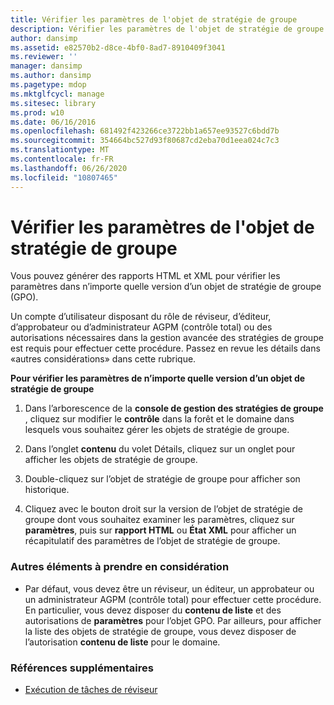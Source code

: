 ```yaml
---
title: Vérifier les paramètres de l'objet de stratégie de groupe
description: Vérifier les paramètres de l'objet de stratégie de groupe
author: dansimp
ms.assetid: e82570b2-d8ce-4bf0-8ad7-8910409f3041
ms.reviewer: ''
manager: dansimp
ms.author: dansimp
ms.pagetype: mdop
ms.mktglfcycl: manage
ms.sitesec: library
ms.prod: w10
ms.date: 06/16/2016
ms.openlocfilehash: 681492f423266ce3722bb1a657ee93527c6bdd7b
ms.sourcegitcommit: 354664bc527d93f80687cd2eba70d1eea024c7c3
ms.translationtype: MT
ms.contentlocale: fr-FR
ms.lasthandoff: 06/26/2020
ms.locfileid: "10807465"
---
```

# Vérifier les paramètres de l'objet de stratégie de groupe


Vous pouvez générer des rapports HTML et XML pour vérifier les paramètres dans n’importe quelle version d’un objet de stratégie de groupe (GPO).

Un compte d’utilisateur disposant du rôle de réviseur, d’éditeur, d’approbateur ou d’administrateur AGPM (contrôle total) ou des autorisations nécessaires dans la gestion avancée des stratégies de groupe est requis pour effectuer cette procédure. Passez en revue les détails dans «autres considérations» dans cette rubrique.

**Pour vérifier les paramètres de n’importe quelle version d’un objet de stratégie de groupe**

1.  Dans l’arborescence de la **console de gestion des stratégies de groupe** , cliquez sur modifier le **contrôle** dans la forêt et le domaine dans lesquels vous souhaitez gérer les objets de stratégie de groupe.

2.  Dans l’onglet **contenu** du volet Détails, cliquez sur un onglet pour afficher les objets de stratégie de groupe.

3.  Double-cliquez sur l’objet de stratégie de groupe pour afficher son historique.

4.  Cliquez avec le bouton droit sur la version de l’objet de stratégie de groupe dont vous souhaitez examiner les paramètres, cliquez sur **paramètres**, puis sur **rapport HTML** ou **État XML** pour afficher un récapitulatif des paramètres de l’objet de stratégie de groupe.

### Autres éléments à prendre en considération

-   Par défaut, vous devez être un réviseur, un éditeur, un approbateur ou un administrateur AGPM (contrôle total) pour effectuer cette procédure. En particulier, vous devez disposer du **contenu de liste** et des autorisations de **paramètres** pour l’objet GPO. Par ailleurs, pour afficher la liste des objets de stratégie de groupe, vous devez disposer de l’autorisation **contenu de liste** pour le domaine.

### Références supplémentaires

-   [Exécution de tâches de réviseur](performing-reviewer-tasks.md)

 

 





